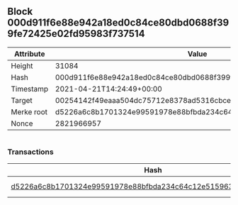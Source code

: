 ## Block 000d911f6e88e942a18ed0c84ce80dbd0688f399fe72425e02fd95983f737514

Attribute | Value
--- | ---
Height | 31084
Hash | 000d911f6e88e942a18ed0c84ce80dbd0688f399fe72425e02fd95983f737514
Timestamp | 2021-04-21T14:24:49+00:00
Target | 00254142f49eaaa504dc75712e8378ad5316cbcead634704b3734b6271167cc4
Merke root | d5226a6c8b1701324e99591978e88bfbda234c64c12e51596347b4c61b622a2a
Nonce | 2821966957

```

```

### Transactions

Hash | Amount
--- | ---
[d5226a6c8b1701324e99591978e88bfbda234c64c12e51596347b4c61b622a2a](d5226a6c8b1701324e99591978e88bfbda234c64c12e51596347b4c61b622a2a.md) | 10.00000000 SKEPTI 
